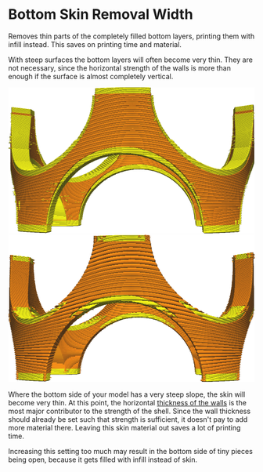 Bottom Skin Removal Width
====
Removes thin parts of the completely filled bottom layers, printing them with infill instead. This saves on printing time and material.

With steep surfaces the bottom layers will often become very thin. They are not necessary, since the horizontal strength of the walls is more than enough if the surface is almost completely vertical.

<!--screenshot {
"image_path": "skin_preshrink_original.png",
"models": [{"script": "stature_symmetrical.scad"}],
"camera_position": [104, -7, 4],
"settings": {
    "wall_line_count": 0,
    "infill_wall_line_count": 1,
    "bottom_skin_preshrink": 0,
    "top_skin_preshrink": 0,
    "max_skin_angle_for_expansion": 89
},
"colours": 32
}-->
<!--screenshot {
"image_path": "skin_preshrink_shrunk.png",
"models": [{"script": "stature_symmetrical.scad"}],
"camera_position": [104, -7, 4],
"settings": {
    "wall_line_count": 0,
    "infill_wall_line_count": 1,
    "bottom_skin_preshrink": 1,
    "top_skin_preshrink": 1,
    "max_skin_angle_for_expansion": 89
},
"colours": 32
}-->
![Before removal](images/skin_preshrink_original.png)
![After removal](images/skin_preshrink_shrunk.png)

Where the bottom side of your model has a very steep slope, the skin will become very thin. At this point, the horizontal [thickness of the walls](wall_thickness.md) is the most major contributor to the strength of the shell. Since the wall thickness should already be set such that strength is sufficient, it doesn't pay to add more material there. Leaving this skin material out saves a lot of printing time.

Increasing this setting too much may result in the bottom side of tiny pieces being open, because it gets filled with infill instead of skin.